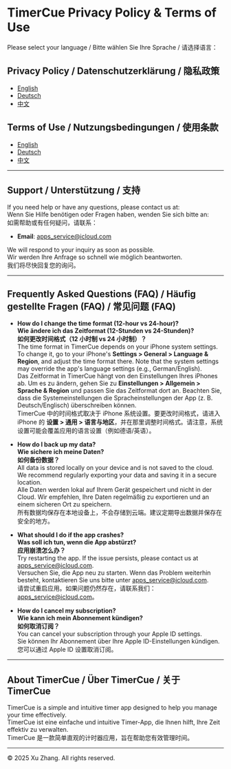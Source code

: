 # TimerCue Privacy Policy & Terms of Use

Please select your language / Bitte wählen Sie Ihre Sprache / 请选择语言：

## Privacy Policy / Datenschutzerklärung / 隐私政策

- [English](privacy-policy-en.md)
- [Deutsch](privacy-policy-de.md)
- [中文](privacy-policy-zh.md)

## Terms of Use / Nutzungsbedingungen / 使用条款

- [English](terms-of-use-en.md)
- [Deutsch](terms-of-use-de.md)
- [中文](terms-of-use-zh.md)

---

## Support / Unterstützung / 支持

If you need help or have any questions, please contact us at:  
Wenn Sie Hilfe benötigen oder Fragen haben, wenden Sie sich bitte an:  
如需帮助或有任何疑问，请联系：

- **Email**: [apps_service@icloud.com](mailto:apps_service@icloud.com)

We will respond to your inquiry as soon as possible.  
Wir werden Ihre Anfrage so schnell wie möglich beantworten.  
我们将尽快回复您的询问。

---

## Frequently Asked Questions (FAQ) / Häufig gestellte Fragen (FAQ) / 常见问题 (FAQ)

- **How do I change the time format (12-hour vs 24-hour)?**  
  **Wie ändere ich das Zeitformat (12-Stunden vs 24-Stunden)?**  
  **如何更改时间格式（12 小时制 vs 24 小时制）？**  
  The time format in TimerCue depends on your iPhone system settings. To change it, go to your iPhone's **Settings > General > Language & Region**, and adjust the time format there. Note that the system settings may override the app's language settings (e.g., German/English).  
  Das Zeitformat in TimerCue hängt von den Einstellungen Ihres iPhones ab. Um es zu ändern, gehen Sie zu **Einstellungen > Allgemein > Sprache & Region** und passen Sie das Zeitformat dort an. Beachten Sie, dass die Systemeinstellungen die Spracheinstellungen der App (z. B. Deutsch/Englisch) überschreiben können.  
  TimerCue 中的时间格式取决于 iPhone 系统设置。要更改时间格式，请进入 iPhone 的 **设置 > 通用 > 语言与地区**，并在那里调整时间格式。请注意，系统设置可能会覆盖应用的语言设置（例如德语/英语）。

- **How do I back up my data?**  
  **Wie sichere ich meine Daten?**  
  **如何备份数据？**  
  All data is stored locally on your device and is not saved to the cloud. We recommend regularly exporting your data and saving it in a secure location.  
  Alle Daten werden lokal auf Ihrem Gerät gespeichert und nicht in der Cloud. Wir empfehlen, Ihre Daten regelmäßig zu exportieren und an einem sicheren Ort zu speichern.  
  所有数据均保存在本地设备上，不会存储到云端。建议定期导出数据并保存在安全的地方。

- **What should I do if the app crashes?**  
  **Was soll ich tun, wenn die App abstürzt?**  
  **应用崩溃怎么办？**  
  Try restarting the app. If the issue persists, please contact us at [apps_service@icloud.com](mailto:apps_service@icloud.com).  
  Versuchen Sie, die App neu zu starten. Wenn das Problem weiterhin besteht, kontaktieren Sie uns bitte unter [apps_service@icloud.com](mailto:apps_service@icloud.com).  
  请尝试重启应用。如果问题仍然存在，请联系我们：[apps_service@icloud.com](mailto:apps_service@icloud.com)。

- **How do I cancel my subscription?**  
  **Wie kann ich mein Abonnement kündigen?**  
  **如何取消订阅？**  
  You can cancel your subscription through your Apple ID settings.  
  Sie können Ihr Abonnement über Ihre Apple ID-Einstellungen kündigen.  
  您可以通过 Apple ID 设置取消订阅。

---

## About TimerCue / Über TimerCue / 关于 TimerCue

TimerCue is a simple and intuitive timer app designed to help you manage your time effectively.  
TimerCue ist eine einfache und intuitive Timer-App, die Ihnen hilft, Ihre Zeit effektiv zu verwalten.  
TimerCue 是一款简单直观的计时器应用，旨在帮助您有效管理时间。

---

© 2025 Xu Zhang. All rights reserved.
